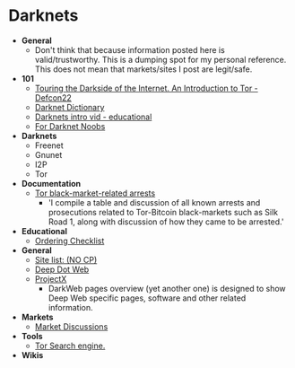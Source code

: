 # Darknets

* **General**
	* Don't think that because information posted here is valid/trustworthy. This is a dumping spot for my personal reference. This does not mean that markets/sites I post are legit/safe. 
* **101**
	* [Touring the Darkside of the Internet. An Introduction to Tor - Defcon22](https://www.youtube.com/watch?v=To5yarfAg_E)
	* [Darknet Dictionary ](http://www.deepdotweb.co/2014/03/02/deepdotwebs-darknet-dictionary/)
	* [Darknets intro vid - educational](https://www.youtube.com/watch?v=tjJYC2LuJl0)
	* [For Darknet Noobs](https://www.reddit.com/r/DarkNetMarketsNoobs)
* **Darknets**
	* Freenet
	* Gnunet
	* I2P
	* Tor	
* **Documentation**
	* [Tor black-market-related arrests](http://www.gwern.net/Black-market%20arrests#evolution)
		* 'I compile a table and discussion of all known arrests and prosecutions related to Tor-Bitcoin black-markets such as Silk Road 1, along with discussion of how they came to be arrested.'
* **Educational**
	* [Ordering Checklist](https://www.reddit.com/r/DarkNetMarketsNoobs/wiki/completeorderingchecklist)
* **General**
	* [Site list: (NO CP)](http://belsec.skynetblogs.be/deepnet-the-tor-onion-directory-of-things-that-work-today.html)
	* [Deep Dot Web](http://www.deepdotweb.co/)
	* [ProjectX](https://github.com/CHEF-KOCH/ProjectX)
		* DarkWeb pages overview (yet another one) is designed to show Deep Web specific pages, software and other related information.
* **Markets**
	* [Market Discussions](https://www.reddit.com/r/DarkNetMarkets)
* **Tools**
	* [Tor Search engine.](https://ahmia.fi/search/)
* **Wikis**












